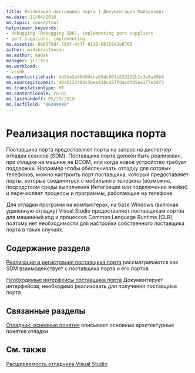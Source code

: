```yaml
---
title: Реализация поставщика порта | Документация Майкрософт
ms.date: 11/04/2016
ms.topic: conceptual
helpviewer_keywords:
- debugging [Debugging SDK], implementing port suppliers
- port suppliers, implementing
ms.assetid: 6b8579df-58df-4c7f-8112-6015993e8765
author: madskristensen
ms.author: madsk
manager: jillfra
ms.workload:
- vssdk
ms.openlocfilehash: dd5ba2a96b94cce65dc901a523232b1c3e0a45b9
ms.sourcegitcommit: 40d612240dc5bea418cd27fdacdf85ea177e2df3
ms.translationtype: MT
ms.contentlocale: ru-RU
ms.lasthandoff: 05/29/2019
ms.locfileid: "66349990"
---
```

# <a name="implement-a-port-supplier"></a>Реализация поставщика порта
Поставщика порта предоставляет порты на запрос на диспетчер отладки сеансов (SDM). Поставщика порта должен быть реализован, при отладке на машине не DCOM, или когда новое устройство требует поддержки. Например чтобы обеспечивать отладку для сотовых телефонов, можно настроить порт поставщика, который предоставляет порты, которые соединиться с мобильного телефона (возможно, посредством среды выполнения Интеграции или подключение ячейки) и перечисляет процессы и программы, работающие на телефоне.

 Для отладки программ на компьютерах, на базе Windows (включая удаленную отладку) Visual Studio предоставляет поставщикам портов для машинный код и процессов Common Language Runtime (CLR), поэтому нет необходимости для настройки собственного поставщика порта в таких случаях.

## <a name="in-this-section"></a>Содержание раздела
 [Реализация и регистрация поставщика порта](../../extensibility/debugger/implementing-and-registering-a-port-supplier.md) рассматриваются как SDM взаимодействует с поставщика порта и его портов.

 [Необходимые интерфейсы поставщика порта](../../extensibility/debugger/required-port-supplier-interfaces.md) Документирует интерфейсов, необходимо реализовать для получения поставщика порта.

## <a name="related-sections"></a>Связанные разделы
 [Отладчик: основные понятия](../../extensibility/debugger/debugger-concepts.md) описывает основные архитектурные понятия отладки.

## <a name="see-also"></a>См. также
 [Расширяемость отладчика Visual Studio](../../extensibility/debugger/visual-studio-debugger-extensibility.md)